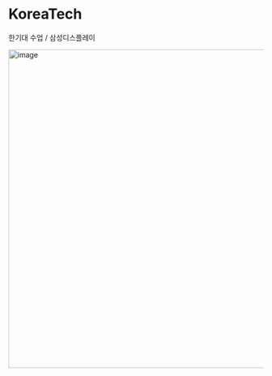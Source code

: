 # KoreaTech
한기대 수업 / 삼성디스플레이

<img width="996" height="629" alt="image" src="https://github.com/user-attachments/assets/f4982c63-37df-4e77-b46d-d66ecfb042a0" />
